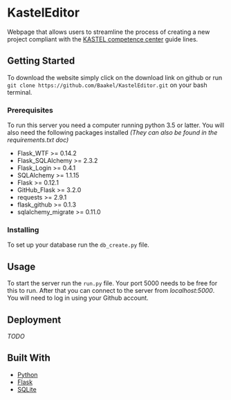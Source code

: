 # KastelEditor
Webpage that allows users to streamline the process of creating a new project compliant with the [KASTEL competence center](https://www.kastel.kit.edu/) guide lines.

## Getting Started
To download the website simply click on the download link on github or run `git clone https://github.com/Baakel/KastelEditor.git` on your bash terminal.

### Prerequisites
To run this server you need a computer running python 3.5 or latter.
You will also need the following packages installed _(They can also be found in the requirements.txt doc)_
- Flask_WTF >= 0.14.2
- Flask_SQLAlchemy >= 2.3.2
- Flask_Login >= 0.4.1
- SQLAlchemy >= 1.1.15
- Flask >= 0.12.1
- GitHub_Flask >= 3.2.0
- requests >= 2.9.1
- flask_github >= 0.1.3
- sqlalchemy_migrate >= 0.11.0

### Installing
To set up your database run the `db_create.py` file.

## Usage
To start the server run the `run.py` file. Your port 5000 needs to be free for this to run. After that you can connect to the server from *localhost:5000*. You will need to log in using your Github account.

## Deployment
_TODO_

## Built With
- [Python](https://www.python.org/)
- [Flask](http://flask.pocoo.org/)
- [SQLite](https://www.sqlite.org/index.html)
